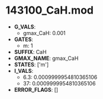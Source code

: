 # 143100_CaH.mod

- **G_VALS**:
  - gmax_CaH: 0.001
- **GATES**:
  - m: 1
- **SUFFIX**: CaH
- **GMAX_NAME**: gmax_CaH
- **STATES**: ['m']
- **I_VALS**:
  - 6.3: 0.0009999954810365106
  - 37: 0.0009999954810365106
- **ERROR_FLAGS**: []
